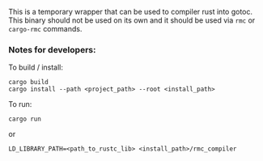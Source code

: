 This is a temporary wrapper that can be used to compiler rust into gotoc. This
binary should not be used on its own and it should be used via `rmc` or
`cargo-rmc` commands.

### Notes for developers:

To build / install:

```
cargo build
cargo install --path <project_path> --root <install_path>
```

To run:

```
cargo run
```

or 

```
LD_LIBRARY_PATH=<path_to_rustc_lib> <install_path>/rmc_compiler
```

